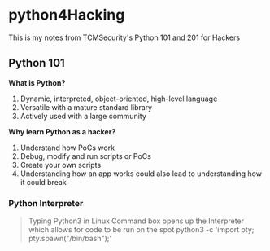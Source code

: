 # python4Hacking

This is my notes from TCMSecurity's Python 101 and 201 for Hackers

## Python 101

**What is Python?**
1. Dynamic, interpreted, object-oriented, high-level language
2. Versatile with a mature standard library
3. Actively used with a large community

**Why learn Python as a hacker?**
1. Understand how PoCs work
2. Debug, modify and run scripts or PoCs
3. Create your own scripts
4. Understanding how an app works could also lead to understanding how it could break

### Python Interpreter

> Typing Python3 in Linux Command box opens up the Interpreter which allows for code to be run on the spot
> python3 -c 'import pty; pty.spawn("/bin/bash");'